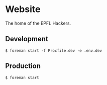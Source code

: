 # Website

The home of the EPFL Hackers.

## Development

    $ foreman start -f Procfile.dev -e .env.dev

## Production
    
    $ foreman start

